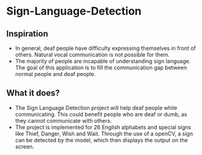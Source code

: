 # Sign-Language-Detection

## Inspiration
- In general, deaf people have difficulty expressing themselves in front of others. Natural vocal communication is not possible for them. 
- The majority of people are incapable of understanding sign language. The goal of this application is to fill the communication gap between normal people and deaf people. 

## What it does?
- The Sign Language Detection project will help deaf people while communicating. This could benefit people who are deaf or dumb, as they cannot communicate with others.
- The project is implemented for 26 English alphabets and special signs like Thief, Danger, Wish and Wait. Through the use of a openCV, a sign can be detected by the model, which then displays the output on the screen.

